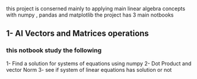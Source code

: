 this project is conserned mainly to applying main linear algebra concepts with numpy , pandas and matplotlib 
the project has 3 main notbooks 
## 1- AI Vectors and Matrices operations
### this notbook study the following 
1- Find a solution for systems of equations using numpy 
2- Dot Product and vector Norm 
3- see if system of linear equations has solution or not 

